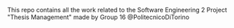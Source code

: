 This repo contains all the work related to the Software Engineering 2 Project "Thesis Management" made by Group 16 @PolitecnicoDiTorino